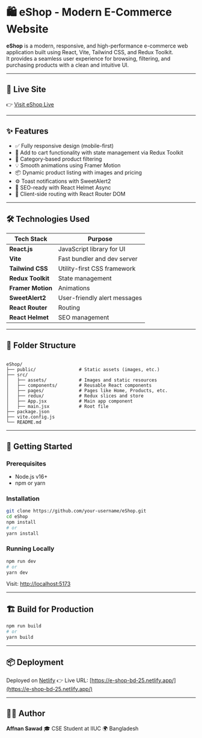 
# 🛍️ eShop - Modern E-Commerce Website

**eShop** is a modern, responsive, and high-performance e-commerce web application built using React, Vite, Tailwind CSS, and Redux Toolkit.  
It provides a seamless user experience for browsing, filtering, and purchasing products with a clean and intuitive UI.

---

## 🔗 Live Site

👉 [Visit eShop Live](https://e-shop-bd-25.netlify.app/)

---

## ✨ Features

- ✅ Fully responsive design (mobile-first)
- 🛒 Add to cart functionality with state management via Redux Toolkit
- 🧭 Category-based product filtering
- 💡 Smooth animations using Framer Motion
- 📦 Dynamic product listing with images and pricing
- ⚙️ Toast notifications with SweetAlert2
- 🧠 SEO-ready with React Helmet Async
- 🔄 Client-side routing with React Router DOM

---

## 🛠️ Technologies Used

| Tech Stack         | Purpose                            |
|--------------------|------------------------------------|
| **React.js**       | JavaScript library for UI          |
| **Vite**           | Fast bundler and dev server        |
| **Tailwind CSS**   | Utility-first CSS framework        |
| **Redux Toolkit**  | State management                   |
| **Framer Motion**  | Animations                         |
| **SweetAlert2**    | User-friendly alert messages       |
| **React Router**   | Routing                            |
| **React Helmet**   | SEO management                     |

---

## 📁 Folder Structure

```

eShop/
├── public/                # Static assets (images, etc.)
├── src/
│   ├── assets/            # Images and static resources
│   ├── components/        # Reusable React components
│   ├── pages/             # Pages like Home, Products, etc.
│   ├── redux/             # Redux slices and store
│   ├── App.jsx            # Main app component
│   ├── main.jsx           # Root file
├── package.json
├── vite.config.js
└── README.md

````

---

## 🚀 Getting Started

### Prerequisites

- Node.js v16+
- npm or yarn

### Installation

```bash
git clone https://github.com/your-username/eShop.git
cd eShop
npm install
# or
yarn install
````

### Running Locally

```bash
npm run dev
# or
yarn dev
```

Visit: [http://localhost:5173](http://localhost:5173)

---

## 🏗️ Build for Production

```bash
npm run build
# or
yarn build
```

---

## 📦 Deployment

Deployed on [Netlify](https://www.netlify.com/)
👉 Live URL: [https://e-shop-bd-25.netlify.app/](https://e-shop-bd-25.netlify.app/)

---

## 👨‍💻 Author

**Affnan Sawad**
🎓 CSE Student at IIUC
🌍 Bangladesh

